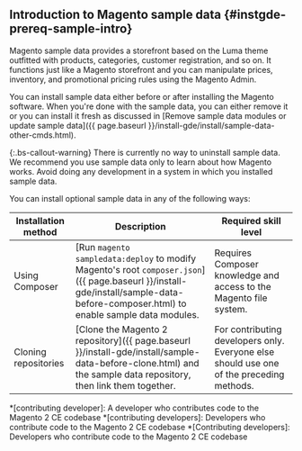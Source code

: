 ## Introduction to Magento sample data {#instgde-prereq-sample-intro}

Magento sample data provides a storefront based on the Luma theme outfitted with products, categories, customer registration, and so on. It functions just like a Magento storefront and you can manipulate prices, inventory, and promotional pricing rules using the Magento Admin.

You can install sample data either before or after installing the Magento software. When you're done with the sample data, you can either remove it or you can install it fresh as discussed in [Remove sample data modules or update sample data]({{ page.baseurl }}/install-gde/install/sample-data-other-cmds.html).

{:.bs-callout-warning}
There is currently no way to uninstall sample data. We recommend you use sample data only to learn about how Magento works. Avoid doing any development in a system in which you installed sample data.

You can install optional sample data in any of the following ways:

|Installation method|Description|Required skill level|
|--- |--- |--- |
|Using Composer|[Run `magento sampledata:deploy` to modify Magento's root `composer.json`]({{ page.baseurl }}/install-gde/install/sample-data-before-composer.html) to enable sample data modules.|Requires Composer knowledge and access to the Magento file system.|
|Cloning repositories|[Clone the Magento 2 repository]({{ page.baseurl }}/install-gde/install/sample-data-before-clone.html) and the sample data repository, then link them together.|For contributing developers only. Everyone else should use one of the preceding methods.|

<!-- ABBREVIATIONS -->

*[contributing developer]: A developer who contributes code to the Magento 2 CE codebase
*[contributing developers]: Developers who contribute code to the Magento 2 CE codebase
*[Contributing developers]: Developers who contribute code to the Magento 2 CE codebase
